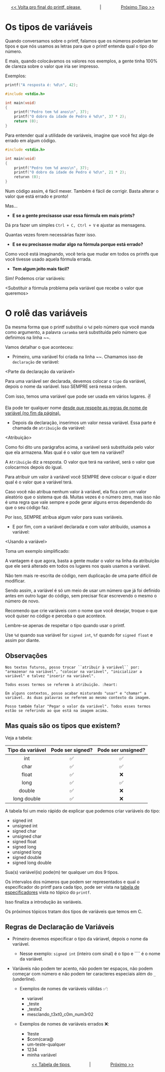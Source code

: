 <p align="center"> <a href="../1_printf/printf_8.md"> << Volta pro final do printf, please </a> &#8195;&#8195;&#8195;&#8195; | &#8195;&#8195;&#8195;&#8195; <a href="variaveis_2.md"> Próximo Tipo >> </a> </p>

# Os tipos de variáveis

Quando conversamos sobre o printf, falamos que os números poderiam ter tipos e que nós usamos as letras para que o printf entenda qual o tipo do número.

E mais, quando colocávamos os valores nos exemplos, a gente tinha 100% de clareza sobre o valor que iria ser impresso.

Exemplos:
```c
printf("A resposta é: %d\n", 42);
```

```c
#include <stdio.h>

int	main(void)
{
	printf("Pedro tem %d anos\n", 37);
	printf("O dobro da idade de Pedro é %d\n", 37 * 2);
	return (0);
}
```

Para entender qual a utilidade de variáveis, imagine que você fez algo de errado em algum código.

```c
#include <stdio.h>

int	main(void)
{
	printf("Pedro tem %d anos\n", 37);
	printf("O dobro da idade de Pedro é %d\n", 21 * 2);
	returxn (0);
}
```
Num código assim, é fácil mexer. Também é fácil de corrigir. Basta alterar o valor que está errado e pronto!

Mas...

- **E se a gente precisasse usar essa fórmula em mais prints?**

Dá pra fazer um simples ``Ctrl + C, Ctrl + V`` e ajustar as mensagens.

Quantas vezes forem necessárias fazer isso.

<print pra confirmar a frase acima>

- **E se eu precisasse mudar algo na fórmula porque está errado?**

Como você está imaginando, você teria que mudar em todos os printfs que você tivesse usado aquela fórmula errada.

<mais um print>

- **Tem algum jeito mais fácil?**

Sim! Podemos criar variáveis:

<Substituir a fórmula problema pela variável que recebe o valor que queremos>

# O rolê das variáveis

Da mesma forma que o printf substitui o ``%d`` pelo número que você manda como argumento, a palavra ``caramba`` será substituída pelo número que definimos na linha ~~.

Vamos detalhar o que aconteceu:

- Primeiro, uma variável foi criada na linha ~~. Chamamos isso de ``declaração`` de variável:

<Parte da declaração da variável>

Para uma variável ser declarada, devemos colocar o ``tipo`` da variável, depois o nome da variável. Isso SEMPRE será nessa ordem.

Com isso, temos uma variável que pode ser usada em vários lugares. :v:

Ela pode ter qualquer nome [desde que respeite as regras de nome de variável (no fim da página).](#regras-de-declaração-de-variáveis)

- Depois da declaração, inserimos um valor nessa variável. Essa parte é chamada de ``atribuição`` da variável:

<Atribuição>

Como foi dito uns parágrafos acima, a variável será substituída pelo valor que ela armazena. Mas qual é o valor que tem na variável?

A ``Atribuição`` diz a resposta. O valor que terá na variável, será o valor que colocarmos depois do igual.

Para atribuir um valor à variável você SEMPRE deve colocar o igual e dizer qual é o valor que a variável terá.

Caso você não atribua nenhum valor à variável, ela fica com um valor aleatório que o sistema que dá. Muitas vezes é o número zero, mas isso não é uma regra que vale sempre e pode gerar alguns erros dependendo do que o seu código faz. 

Por isso, SEMPRE atribua algum valor para suas variáveis.

- E por fim, com a variável declarada e com valor atribuído, usamos a variável:

<Usando a variável>

Toma um exemplo simplificado:

<Exemplo simplificado e comentado>

A vantagem é que agora, basta a gente mudar o valor na linha da atribuição que ele será alterado em todos os lugares nos quais usamos a variável.

Não tem mais re-escrita de código, nem duplicação de uma parte difícil de modificar.

Sendo assim, a variável é só um meio de usar um número que já foi definido antes em outro lugar do código, sem precisar ficar escrevendo o mesmo o número de novo.

Recomendo que crie variáveis com o nome que você desejar, troque o que você quiser no código e perceba o que acontece.

Lembre-se apenas de respeitar o tipo quando usar o printf.

Use ``%d`` quando sua variável for ``signed int``, ``%f`` quando for ``signed float`` e assim por diante.


## Observações

	Nos textos futuros, posso trocar ``atribuir à variável`` por: "armazenar na variável", "colocar na variável", "inicializar a variável" e talvez "inserir na variável". 

	Todos esses termos se referem à atribuição. :heart:

	Em alguns contextos, posso acabar misturando "usar" e "chamar" a variável. As duas palavras se referem ao mesmo contexto da imagem. 

	Posso também falar "Pegar o valor da variável". Todos esses termos estão se referindo ao que está na imagem acima.


## Mas quais são os tipos que existem?

Veja a tabela:

|Tipo da variável|Pode ser signed?|Pode ser unsigned?
:--:|:--:|:--:|
|int		|✅	|✅
|char		|✅	|✅
|float		|✅	|❌
|long		|✅	|✅
|double		|✅	|❌
|long double|✅	|❌

A tabela foi um meio rápido de explicar que podemos criar variáveis do tipo:
- signed int
- unsigned int
- signed char
- unsigned char
- signed float
- signed long
- unsigned long
- signed double
- signed long double

Sua(s) variável(is) pode(m) ter qualquer um dos 9 tipos.

Os intervalos dos números que podem ser representados e qual o especificador do printf para cada tipo, pode ser vista na [tabela de especificadores]() vista no tópico do ``printf``.

Isso finaliza a introdução às variáveis.

Os próximos tópicos tratam dos tipos de variáveis que temos em C.

## Regras de Declaração de Variáveis

- Primeiro devemos especificar o tipo da váriavel, depois o nome da variável.

  - Nesse exemplo: ``signed int`` (inteiro com sinal) é o tipo e ```` é o nome da variável.

-  Variáveis não podem ter acento, não podem ter espaços, não podem começar com número e não podem ter caracteres especiais além do ``_`` (underline).

	- Exemplos de nomes de variáveis válidas ✅:
		- variavel
		- _teste
		- _teste2
		- mesclando_t3xt0_c0m_num3r02

	- Exemplos de nomes de variáveis errados ❌:
		- 1teste
		- $com(cara@
		- um-teste-qualquer
		- 1234
		- minha variável

<p align="center"> <a href="../1_printf/tipos_de_especificadores.md"> << Tabela de tipos </a> &#8195;&#8195;&#8195;&#8195; | &#8195;&#8195;&#8195;&#8195; <a href="variaveis_2.md"> Próximo >> </a> </p>

